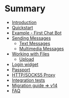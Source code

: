 # Summary

- [Introduction](intro.md)
- [Quickstart](quickstart.md)
- [Example - First Chat Bot](example-bot.md)
- [Sending Messages](send-msg/README.md)
  - [Text Messages](send-msg/text-msg.md)
  - [Multimedia Messages](send-msg/multimedia-msg.md)
- [Working with Files](files/README.md)
  - [Upload](files/upload.md)
- [Login widget](Login-Widget.md)
- [Passport](passport/README.md)
- [HTTP/SOCKS5 Proxy](proxy.md)
- [Integration tests](Integration-Tests.md)
- [Migration guide => v14](Migration-Guide-to-Version-14.x.md)
- [FAQ](FAQ.md)

<!-- - [Getting updates](getting-updates.md) -->
<!-- - [Reply Markup](reply-markup.md) -->
<!-- - [Inline Mode](inline/README.md) -->
  <!-- - [Download](files/download.md) -->
<!-- - [Deployment](deployment/README.md) -->
  <!-- - [Long Polling](deployment/long-polling.md) -->
  <!-- - [Webhook](deployment/webhook.md) -->
<!-- - [Payments](payments/README.md) -->
<!-- - [Examples from test cases](Examples-from-Test-Cases.md) -->
